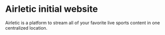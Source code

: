 # Airletic initial website

Airletic is a platform to stream all of your favorite live sports content in one centralized location.
